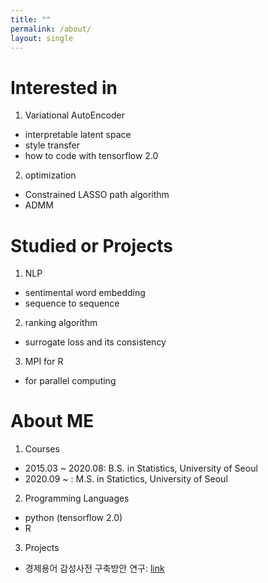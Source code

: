 ```yaml
---
title: ""
permalink: /about/
layout: single
---
```

    
# Interested in
1. Variational AutoEncoder
  - interpretable latent space
  - style transfer
  - how to code with tensorflow 2.0

2. optimization
  - Constrained LASSO path algorithm
  - ADMM

# Studied or Projects
1. NLP
  - sentimental word embedding
  - sequence to sequence

2. ranking algorithm
  - surrogate loss and its consistency

3. MPI for R
  - for parallel computing

# About ME
1. Courses
  - 2015.03 ~ 2020.08: B.S. in Statistics, University of Seoul
  - 2020.09 ~ : M.S. in Statictics, University of Seoul

2. Programming Languages
  - python (tensorflow 2.0)
  - R

3. Projects
  - 경제용어 감성사전 구축방안 연구: [link](https://www.bok.or.kr/portal/bbs/P0000589/view.do?nttId=10060460&menuNo=200441&pageIndex=1)
